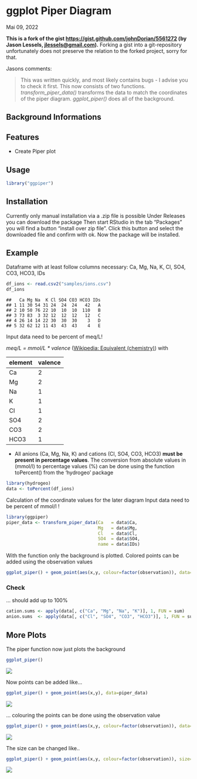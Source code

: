ggplot Piper Diagram
================
Mai 09, 2022

**This is a fork of the gist
<https://gist.github.com/johnDorian/5561272> (by Jason Lessels,
<jlessels@gmail.com>).** Forking a gist into a git-repository
unfortunately does not preserve the relation to the forked project,
sorry for that.

Jasons comments:

> This was written quickly, and most likely contains bugs - I advise you
> to check it first. This now consists of two functions.
> *transform_piper_data()* transforms the data to match the coordinates
> of the piper diagram. *ggplot_piper()* does all of the background.

## Background Informations

## Features

-   Create Piper plot

## Usage

``` r
library("ggpiper")
```

## Installation

Currently only manual installation via a .zip file is possible Under
Releases you can download the package Then start RStudio in the tab
“Packages” you will find a button “install over zip file”. Click this
button and select the downloaded file and confirm with ok. Now the
package will be installed.

## Example

Dataframe with at least follow columns necessary: Ca, Mg, Na, K, Cl,
SO4, CO3, HCO3, IDs

``` r
df_ions <- read.csv2("samples/ions.csv")
df_ions
```

    ##   Ca Mg Na  K Cl SO4 CO3 HCO3 IDs
    ## 1 11 30 54 31 24  24  24   42   A
    ## 2 10 50 76 22 10  10  10  110   B
    ## 3 73 83  3 32 12  12  12   12   C
    ## 4 26 14 14 22 30  30  30    3   D
    ## 5 32 62 12 11 43  43  43    4   E

Input data need to be percent of meq/L!

*meq/L = mmol/L \* valence* ([Wikipedia: Equivalent
(chemistry)](https://en.wikipedia.org/wiki/Equivalent_(chemistry))) with

| element | valence |
|---------|---------|
| Ca      | 2       |
| Mg      | 2       |
| Na      | 1       |
| K       | 1       |
| Cl      | 1       |
| SO4     | 2       |
| CO3     | 2       |
| HCO3    | 1       |

-   All anions (Ca, Mg, Na, K) and cations (Cl, SO4, CO3, HCO3) **must
    be present in percentage values**. The conversion from absolute
    values in (mmol/l) to percentage values (%) can be done using the
    function toPercent() from the ‘hydrogeo’ package

``` r
library(hydrogeo)
data <- toPercent(df_ions)
```

Calculation of the coordinate values for the later diagram Input data
need to be percent of mmol/l !

``` r
library(ggpiper)
piper_data <- transform_piper_data(Ca   = data$Ca,
                                   Mg   = data$Mg,
                                   Cl   = data$Cl,
                                   SO4  = data$SO4,
                                   name = data$IDs)
```

With the function only the background is plotted. Colored points can be
added using the observation values

``` r
ggplot_piper() + geom_point(aes(x,y, colour=factor(observation)), data=piper_data)
```

### Check

… should add up to 100%

``` r
cation.sums <- apply(data[, c("Ca", "Mg", "Na", "K")], 1, FUN = sum)
anion.sums  <- apply(data[, c("Cl", "SO4", "CO3", "HCO3")], 1, FUN = sum)
```

## More Plots

The piper function now just plots the background

``` r
ggplot_piper()
```

![](images/basePlot-1.png)<!-- -->

Now points can be added like…

``` r
ggplot_piper() + geom_point(aes(x,y), data=piper_data)
```

![](images/withPoints-1.png)<!-- -->

… colouring the points can be done using the observation value

``` r
ggplot_piper() + geom_point(aes(x,y, colour=factor(observation)), data=piper_data)
```

![](images/withColouredPoints-1.png)<!-- -->

The size can be changed like..

``` r
ggplot_piper() + geom_point(aes(x,y, colour=factor(observation)), size=4, data=piper_data)
```

![](images/withColouredResizedPoints-1.png)<!-- -->
